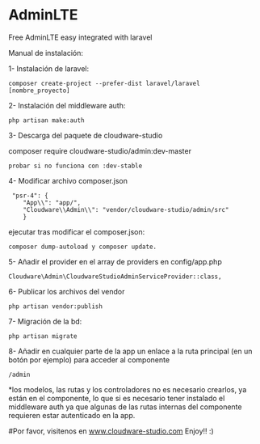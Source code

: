 # AdminLTE
Free AdminLTE easy integrated with laravel

Manual de instalación:

1- Instalación de laravel:

	composer create-project --prefer-dist laravel/laravel [nombre_proyecto]

2- Instalación del middleware auth:

	php artisan make:auth

3- Descarga del paquete de cloudware-studio

composer require cloudware-studio/admin:dev-master 

    probar si no funciona con :dev-stable

4- Modificar archivo composer.json

	 "psr-4": {
		"App\\": "app/",
	    "Cloudware\\Admin\\": "vendor/cloudware-studio/admin/src"
		}

ejecutar tras modificar el composer.json:

	composer dump-autoload y composer update.

5- Añadir el provider en el array de providers en config/app.php

	Cloudware\Admin\CloudwareStudioAdminServiceProvider::class,

6- Publicar los archivos del vendor

	php artisan vendor:publish

7- Migración de la bd:

	php artisan migrate

8- Añadir en cualquier parte de la app un enlace a la ruta principal (en un botón por ejemplo) para acceder al componente

	/admin

*los modelos, las rutas y los controladores no es necesario crearlos, ya están en el componente, lo que si es necesario tener instalado el middleware auth ya que algunas de las rutas internas del componente requieren estar autenticado en la app.

#Por favor, visitenos en www.cloudware-studio.com
Enjoy!! :)
